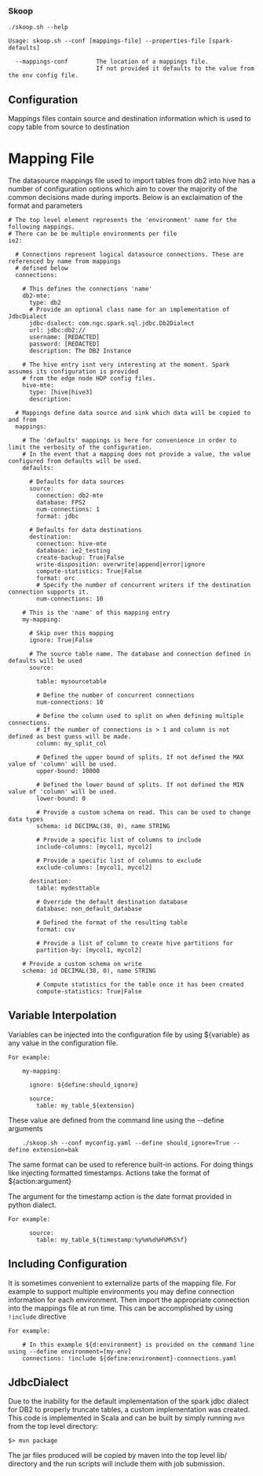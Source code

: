 ### Skoop

```
./skoop.sh --help

Usage: skoop.sh --conf [mappings-file] --properties-file [spark-defaults]

  --mappings-conf        The location of a mappings file.
                         If not provided it defaults to the value from the env config file.

```

## Configuration

Mappings files contain source and destination information which is used to copy table from source to destination

# Mapping File

The datasource mappings file used to import tables from db2 into hive has a number of configuration options which aim to
cover the majority of the common decisions made during imports. Below is an exclaimation of the format and parameters
```
# The top level element represents the 'environment' name for the following mappings. 
# There can be be multiple environments per file
ie2:

  # Connections represent logical datasource connections. These are referenced by name from mappings
  # defined below
  connections:

    # This defines the connections 'name'
    db2-mte:
      type: db2
      # Provide an optional class name for an implementation of JdbcDialect
      jdbc-dialect: com.ngc.spark.sql.jdbc.Db2Dialect
      url: jdbc:db2://
      username: [REDACTED]
      password: [REDACTED]
      description: The DB2 Instance

    # The hive entry isnt very interesting at the moment. Spark assumes its configuration is provided
    # from the edge node HDP config files.
    hive-mte:
      type: [hive|hive3]
      description:

  # Mappings define data source and sink which data will be copied to and from
  mappings:

    # The 'defaults' mappings is here for convenience in order to limit the verbosity of the configuration.
    # In the event that a mapping does not provide a value, the value configured from defaults will be used.
    defaults:

      # Defaults for data sources
      source:
        connection: db2-mte
        database: FPS2
        num-connections: 1
        format: jdbc

      # Defaults for data destinations
      destination:
        connection: hive-mte
        database: ie2_testing
        create-backup: True|False
        write-disposition: overwrite|append|error|ignore
        compute-statistics: True|False
        format: orc
        # Specify the number of concurrent writers if the destination connection supports it.
        num-connections: 10

    # This is the 'name' of this mapping entry
    my-mapping:

      # Skip over this mapping
      ignore: True|False 
     
      # The source table name. The database and connection defined in defaults will be used
      source:

        table: mysourcetable

        # Define the number of concurrent connections
        num-connections: 10

        # Define the column used to split on when defining multiple connections.
        # If the number of connections is > 1 and column is not defined as best guess will be made.
        column: my_split_col

        # Defined the upper bound of splits. If not defined the MAX value of 'column' will be used.
        upper-bound: 10000

        # Defined the lower bound of splits. If not defined the MIN value of 'column' will be used.
        lower-bound: 0

	    # Provide a custom schema on read. This can be used to change data types
	    schema: id DECIMAL(38, 0), name STRING

	    # Provide a specific list of columns to include
	    include-columns: [mycol1, mycol2]

	    # Provide a specific list of columns to exclude
	    exclude-columns: [mycol1, mycol2]

      destination:
        table: mydesttable

        # Override the default destination database
        database: non_default_database

        # Defined the format of the resulting table
        format: csv

		# Provide a list of column to create hive partitions for
		partition-by: [mycol1, mycol2]

	# Provide a custom schema on write
	schema: id DECIMAL(38, 0), name STRING

        # Compute statistics for the table once it has been created
        compute-statistics: True|False

```

## Variable Interpolation

Variables can be injected into the configuration file by using ${variable} as any value in the configuration file.

```
For example:

    my-mapping:

      ignore: ${define:should_ignore}
     
      source:
	  	table: my_table_${extension}
```

These value are defined from the command line using the --define arguments
```
	./skoop.sh --conf myconfig.yaml --define should_ignore=True --define extension=bak
```

The same format can be used to reference built-in actions. For doing things like injecting formatted timestamps. 
Actions take the format of ${action:argument}

The argument for the timestamp action is the date format provided in python dialect. 

```
For example:

      source:
	  	table: my_table_${timestamp:%y%m%d%H%M%S%f}
```


## Including Configuration

It is sometimes convenient to externalize parts of the mapping file. For example to support multiple environments you may define connection information for each environment. Then import the appropriate connection into the mappings file at run time.
This can be accomplished by using ```!include``` directive

```
For example:

	# In this example ${d:environment} is provided on the command line using --define environment=[my-env]
	connections: !include ${define:environment}-connnections.yaml
```

## JdbcDialect

Due to the inability for the default implementation of the spark jdbc dialect for DB2 to properly truncate tables, a custom implementation was created.
This code is implemented in Scala and can be built by simply running `mvn` from the top level directory:
```
$> mvn package
```
The jar files produced will be copied by maven into the top level lib/ directory and the run scripts will include them with job submission.


